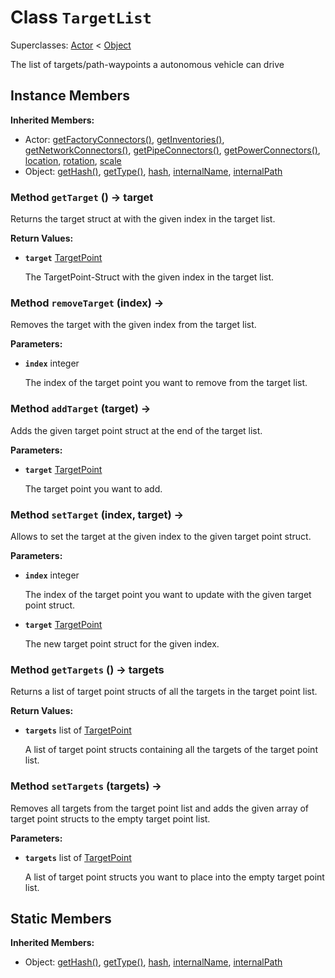 # Class <code>TargetList</code>

Superclasses: <a href="Actor.md">Actor</a> < <a href="Object.md">Object</a>

The list of targets/path-waypoints a autonomous vehicle can drive
## Instance Members
<b>Inherited Members:</b>
- Actor: <a href="Actor.md#getFactoryConnectors">getFactoryConnectors()</a>, <a href="Actor.md#getInventories">getInventories()</a>, <a href="Actor.md#getNetworkConnectors">getNetworkConnectors()</a>, <a href="Actor.md#getPipeConnectors">getPipeConnectors()</a>, <a href="Actor.md#getPowerConnectors">getPowerConnectors()</a>, <a href="Actor.md#location">location</a>, <a href="Actor.md#rotation">rotation</a>, <a href="Actor.md#scale">scale</a>
- Object: <a href="Object.md#getHash">getHash()</a>, <a href="Object.md#getType">getType()</a>, <a href="Object.md#hash">hash</a>, <a href="Object.md#internalName">internalName</a>, <a href="Object.md#internalPath">internalPath</a>
### Method <code>getTarget</code> () → target
Returns the target struct at with the given index in the target list.


<b>Return Values:</b>

- <code><b>target</b></code> <a href="../structs/TargetPoint.md">TargetPoint</a>

  The TargetPoint-Struct with the given index in the target list.
### Method <code>removeTarget</code> (index) → 
Removes the target with the given index from the target list.

<b>Parameters:</b>

- <code><b>index</b></code> integer

  The index of the target point you want to remove from the target list.

### Method <code>addTarget</code> (target) → 
Adds the given target point struct at the end of the target list.

<b>Parameters:</b>

- <code><b>target</b></code> <a href="../structs/TargetPoint.md">TargetPoint</a>

  The target point you want to add.

### Method <code>setTarget</code> (index, target) → 
Allows to set the target at the given index to the given target point struct.

<b>Parameters:</b>

- <code><b>index</b></code> integer

  The index of the target point you want to update with the given target point struct.
- <code><b>target</b></code> <a href="../structs/TargetPoint.md">TargetPoint</a>

  The new target point struct for the given index.

### Method <code>getTargets</code> () → targets
Returns a list of target point structs of all the targets in the target point list.


<b>Return Values:</b>

- <code><b>targets</b></code> list of <a href="../structs/TargetPoint.md">TargetPoint</a>

  A list of target point structs containing all the targets of the target point list.
### Method <code>setTargets</code> (targets) → 
Removes all targets from the target point list and adds the given array of target point structs to the empty target point list.

<b>Parameters:</b>

- <code><b>targets</b></code> list of <a href="../structs/TargetPoint.md">TargetPoint</a>

  A list of target point structs you want to place into the empty target point list.

## Static Members
<b>Inherited Members:</b>
- Object: <a href="Object.md#getHash">getHash()</a>, <a href="Object.md#getType">getType()</a>, <a href="Object.md#hash">hash</a>, <a href="Object.md#internalName">internalName</a>, <a href="Object.md#internalPath">internalPath</a>